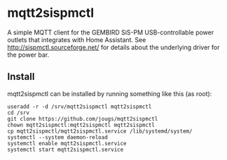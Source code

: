 # mqtt2sispmctl

A simple MQTT client for the GEMBIRD SiS-PM USB-controllable power outlets
that integrates with Home Assistant. See http://sispmctl.sourceforge.net/
for details about the underlying driver for the power bar.

## Install

mqtt2sispmctl can be installed by running something like this (as root):

```
useradd -r -d /srv/mqtt2sispmctl mqtt2sispmctl
cd /srv
git clone https://github.com/jougs/mqtt2sispmctl
chown mqtt2sispmctl:mqtt2sispmctl mqtt2sispmctl
cp mqtt2sispmctl/mqtt2sispmctl.service /lib/systemd/system/
systemctl --system daemon-reload
systemctl enable mqtt2sispmctl.service
systemctl start mqtt2sispmctl.service
```

